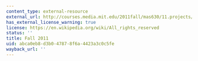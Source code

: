 ```yaml
---
content_type: external-resource
external_url: http://courses.media.mit.edu/2011fall/mas630/11.projects/
has_external_license_warning: true
license: https://en.wikipedia.org/wiki/All_rights_reserved
status: ''
title: Fall 2011
uid: abca0eb8-d3b0-4787-8f6a-4423a3c0c5fe
wayback_url: ''
---
```

